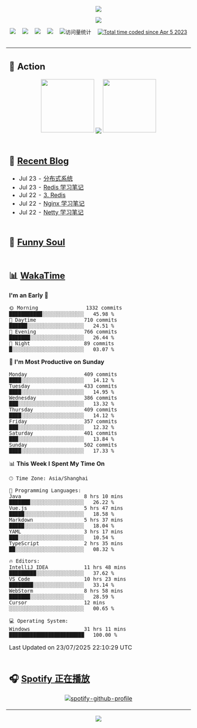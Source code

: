<div align="center">

<img src="https://capsule-render.vercel.app/api?type=waving&color=timeGradient&height=300&&section=header&text=HI%20THERE!&fontSize=90&fontAlign=50&fontAlignY=30&desc=I%E2%80%99m%20@LI%20SIR%20%F0%9F%91%8B&descAlign=50&descSize=30&descAlignY=60&animation=twinkling" />

<div align="center">

  <!-- knock code pictures 敲代码的图片 -->
  <img order-radius="100px" src="https://img.lisir.me/image/my/001.gif"><br>

  <!-- profile logo 个人资料徽标 -->
  <div align="center">
    <a href="https://lisir.me/" title="点击跳转"><img src="https://img.shields.io/badge/Blog-%E4%B8%AA%E4%BA%BA%E5%8D%9A%E5%AE%A2-red"></a>&emsp;
    <a href="https://photo.lisir.me/" title="点击跳转"><img src="https://img.shields.io/badge/Photo-%E6%97%B6%E5%85%89%E7%9B%B8%E5%86%8C-blue"></a>&emsp;
    <a href="https://cloud.lisir.me/" title="点击跳转"><img src="https://img.shields.io/badge/Cloud%20Disk-%E6%88%91%E7%9A%84%E4%BA%91%E7%9B%98-green"></a>&emsp;
    <a href="https://nz.lisir.me/" title="点击跳转"><img src="https://img.shields.io/badge/%E5%93%AA%E5%90%92-%E7%9B%91%E6%8E%A7%E9%9D%A2%E6%9D%BF-blueviolet"></a>&emsp;
    <!-- visitor -->
    <img src="https://komarev.com/ghpvc/?username=wkwbk&label=Views&color=orange&style=flat" alt="访问量统计" />&emsp;
    <a href="https://wakatime.com/@2237354f-824a-4472-ae76-c1eca96c8908"><img src="https://wakatime.com/badge/user/2237354f-824a-4472-ae76-c1eca96c8908.svg" alt="Total time coded since Apr 5 2023" /></a>
  </div>

</div>

<br>

<div align="center">

<table>

<tr><td>

## 🚀 Action

<!-- github-readme-streak-stats 连续提交代码天数记录 -->
<div align="center">
  <img width="145" src="https://img.lisir.me/image/my/002.png">
  <img align="center" src="https://github-readme-stats.vercel.app/api?username=wkwbk&show_icons=true&theme=transparent">
  <img width="145" src="https://img.lisir.me/image/my/001.png">
</div>

<br>

</td></tr>

<tr><td>

<!-- 近期博客 -->
## 📃 [Recent Blog](https://lisir.me/)

<!-- feed start -->
- Jul 23 - [分布式系统](https://lisir.me/Notes/Stack/07.分布式系统)
- Jul 23 - [Redis 学习笔记](https://lisir.me/Notes/DB/Redis/00.Redis-学习笔记)
- Jul 22 - [3. Redis](https://lisir.me/Notes/DB/Redis/)
- Jul 22 - [Nginx 学习笔记](https://lisir.me/Notes/Stack/05.Nginx-学习笔记)
- Jul 22 - [Netty 学习笔记](https://lisir.me/Notes/Stack/06.Netty-学习笔记)
<!-- feed end -->

</td></tr>

<tr><td>

<!-- 豆瓣 -->
## 🤾 [Funny Soul](https://movie.douban.com/people/li778057151)

<!-- START_SECTION:douban -->

<!-- END_SECTION:douban -->

</td></tr>

<tr><td>

<!-- wakatime 统计 -->
## 📊 [WakaTime](https://wakatime.com/@wkwbk)

<!--START_SECTION:waka-->
**I'm an Early 🐤** 

```text
🌞 Morning                1332 commits        ███████████░░░░░░░░░░░░░░   45.98 % 
🌆 Daytime                710 commits         ██████░░░░░░░░░░░░░░░░░░░   24.51 % 
🌃 Evening                766 commits         ███████░░░░░░░░░░░░░░░░░░   26.44 % 
🌙 Night                  89 commits          █░░░░░░░░░░░░░░░░░░░░░░░░   03.07 % 
```
📅 **I'm Most Productive on Sunday** 

```text
Monday                   409 commits         ████░░░░░░░░░░░░░░░░░░░░░   14.12 % 
Tuesday                  433 commits         ████░░░░░░░░░░░░░░░░░░░░░   14.95 % 
Wednesday                386 commits         ███░░░░░░░░░░░░░░░░░░░░░░   13.32 % 
Thursday                 409 commits         ████░░░░░░░░░░░░░░░░░░░░░   14.12 % 
Friday                   357 commits         ███░░░░░░░░░░░░░░░░░░░░░░   12.32 % 
Saturday                 401 commits         ███░░░░░░░░░░░░░░░░░░░░░░   13.84 % 
Sunday                   502 commits         ████░░░░░░░░░░░░░░░░░░░░░   17.33 % 
```


📊 **This Week I Spent My Time On** 

```text
🕑︎ Time Zone: Asia/Shanghai

💬 Programming Languages: 
Java                     8 hrs 10 mins       ███████░░░░░░░░░░░░░░░░░░   26.22 % 
Vue.js                   5 hrs 47 mins       █████░░░░░░░░░░░░░░░░░░░░   18.58 % 
Markdown                 5 hrs 37 mins       █████░░░░░░░░░░░░░░░░░░░░   18.04 % 
YAML                     3 hrs 17 mins       ███░░░░░░░░░░░░░░░░░░░░░░   10.54 % 
TypeScript               2 hrs 35 mins       ██░░░░░░░░░░░░░░░░░░░░░░░   08.32 % 

🔥 Editors: 
IntelliJ IDEA            11 hrs 48 mins      █████████░░░░░░░░░░░░░░░░   37.62 % 
VS Code                  10 hrs 23 mins      ████████░░░░░░░░░░░░░░░░░   33.14 % 
WebStorm                 8 hrs 58 mins       ███████░░░░░░░░░░░░░░░░░░   28.59 % 
Cursor                   12 mins             ░░░░░░░░░░░░░░░░░░░░░░░░░   00.65 % 

💻 Operating System: 
Windows                  31 hrs 11 mins      █████████████████████████   100.00 % 
```


 Last Updated on 23/07/2025 22:10:29 UTC
<!--END_SECTION:waka-->

</td></tr>

<tr><td>

## 🎧 [Spotify 正在播放](https://open.spotify.com/user/31s4ftvnfnus65uynvxmxu7rkfom)

<div align="center">

  [![spotify-github-profile](https://spotify-github-profile.kittinanx.com/api/view?uid=31s4ftvnfnus65uynvxmxu7rkfom&cover_image=true&theme=default&show_offline=true&background_color=121212&interchange=true&bar_color_cover=true)](https://spotify-github-profile.kittinanx.com/api/view?uid=31s4ftvnfnus65uynvxmxu7rkfom&redirect=true)

</div>

</td></tr>

</table>

</div>

<img src="https://capsule-render.vercel.app/api?type=waving&color=timeGradient&height=300&&section=footer&text=THE%20END!&fontSize=90&fontAlign=50&fontAlignY=70&desc=Hope%20your%20program%20is%20bug-free!&descAlign=50&descSize=30&descAlignY=40&animation=twinkling" />

</div>
